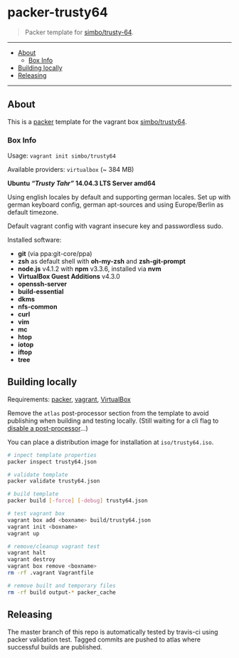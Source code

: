 packer-trusty64
===============

  > Packer template for [simbo/trusty-64](https://atlas.hashicorp.com/simbo/boxes/trusty64).

---

<!-- MarkdownTOC -->

- [About](#about)
    - [Box Info](#box-info)
- [Building locally](#building-locally)
- [Releasing](#releasing)

<!-- /MarkdownTOC -->

---


## About

This is a [packer](https://packer.io/) template for the vagrant box 
[simbo/trusty64](https://atlas.hashicorp.com/simbo/boxes/trusty64).


### Box Info

Usage: `vagrant init simbo/trusty64`

Available providers: `virtualbox` (~ 384 MB)

**Ubuntu *“Trusty Tahr”* 14.04.3 LTS Server amd64**

Using english locales by default and supporting german locales. Set up with 
german keyboard config, german apt-sources and using Europe/Berlin as default 
timezone.

Default vagrant config with vagrant insecure key and passwordless sudo.

Installed software:
  - **git** (via ppa:git-core/ppa)
  - **zsh** as default shell with **oh-my-zsh** and **zsh-git-prompt**
  - **node.js** v4.1.2 with **npm** v3.3.6, installed via **nvm**
  - **VirtualBox Guest Additions** v4.3.0
  - **openssh-server**
  - **build-essential**
  - **dkms**
  - **nfs-common**
  - **curl**
  - **vim**
  - **mc**
  - **htop**
  - **iotop**
  - **iftop**
  - **tree**


## Building locally

Requirements:
  [packer](https://packer.io/),
  [vagrant](https://www.vagrantup.com/),
  [VirtualBox](https://www.virtualbox.org/)

Remove the `atlas` post-processor section from the template to avoid publishing 
when building and testing locally. (Still waiting for a cli flag to 
[disable a post-processor](https://github.com/mitchellh/packer/issues/2679)...)

You can place a distribution image for installation at `iso/trusty64.iso`.

``` sh
# inpect template properties
packer inspect trusty64.json

# validate template
packer validate trusty64.json

# build template
packer build [-force] [-debug] trusty64.json

# test vagrant box
vagrant box add <boxname> build/trusty64.json
vagrant init <boxname>
vagrant up

# remove/cleanup vagrant test
vagrant halt
vagrant destroy
vagrant box remove <boxname>
rm -rf .vagrant Vagrantfile

# remove built and temporary files
rm -rf build output-* packer_cache
```


## Releasing

The master branch of this repo is automatically tested by travis-ci using packer
validation test. Tagged commits are pushed to atlas where successful builds are 
published.

